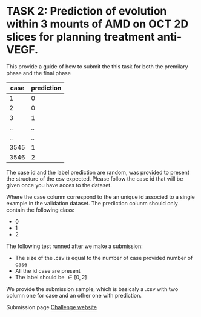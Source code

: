 # TASK 2: Prediction of evolution within 3 mounts of AMD on OCT 2D slices for planning treatment anti-VEGF.


This provide a guide of how to submit the this task for both the premilary phase and the final phase 

|case|prediction|
|---|---|
|1|0|
|2|0|
|3|1|
|.. | ..|
|.. | ..|
|3545 | 1|
|3546 |2 |

The case id and the label prediction are random, was provided to present the structure of the csv expected. Please follow the case id that will be given once you have acces to the dataset. 


Where the case colunm correspond to the an unique id associed to a single example in the validation dataset. The prediction colunm should only contain  the following class:
- 0 
- 1 
- 2 

The following test runned after we make a submission:
- The size of the .csv is equal to the number of case provided number of case
- All the id case are present
- The label should be $\in [0,2]$

We provide the submission sample, which is basicaly a .csv with two column one for case and an other one with prediction.


Submission page [Challenge website](https://www.codabench.org/competitions/2851/)
